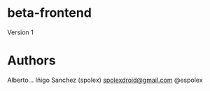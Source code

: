 # beta-frontend

Version 1

# Authors

Alberto...
Iñigo Sanchez (spolex) spolexdroid@gmail.com @espolex 